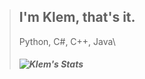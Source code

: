 > ## I'm Klem, that's it.
> Python, C#, C++, Java\
> ##### ![Klem's Stats](https://github-readme-stats.vercel.app/api?username=BigBoyKlem&show_icons=true&theme=radical) 
